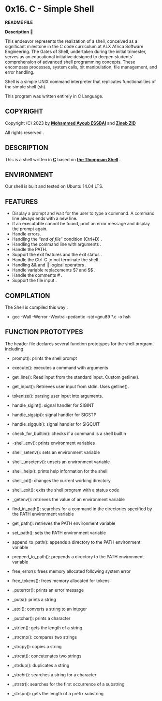 # 0x16. C - Simple Shell 

**README FILE**
 
 **Description** :pencil:

 This endeavor represents the realization of a shell, conceived as a significant milestone in the C code curriculum at ALX Africa Software Engineering. The Gates of Shell, undertaken during the initial trimester, serves as an educational initiative designed to deepen students' comprehension of advanced shell programming concepts. These encompass processes, system calls, bit manipulation, file management, and error handling.

 Shell is a simple UNIX command interpreter that replicates functionalities of the simple shell (sh).

This program was written entirely in C Language.

## COPYRIGHT 

Copyright (C) 2023 by [**Mohammed Ayoub ESSBAI**](https://github.com/ayoub22222222) and [**Zineb ZID**](https://github.com/Zinebb12)

All rights reserved . 

## DESCRIPTION 

This is a shell written in [**C**](https://en.wikipedia.org/wiki/C_(programming_language)) based on [**the Thompson Shell**](https://en.wikipedia.org/wiki/Thompson_shell) . 

## ENVIRONMENT 

Our shell is built and tested on Ubuntu 14.04 LTS.

## FEATURES 

  - Display a prompt and wait for the user to type a command. A command line always ends with a new line.
  - If an executable cannot be found, print an error message and display the prompt again.
  - Handle errors.
  - Handling the “*end of file*” condition (Ctrl+D) . 
  - Handling the command line with arguments .
  - Handle the PATH.
  - Support the exit features and the exit status . 
  - Handle the Ctrl-C to not terminate the shell .
  - Handling && and || logical operators . 
  - Handle variable replacements $? and $$ . 
  - Handle the comments # . 
  - Support the file input . 
  
## COMPILATION 

The Shell is compiled this way :  

- gcc -Wall -Werror -Wextra -pedantic -std=gnu89 *.c -o hsh 

## FUNCTION PROTOTYPES 

The header file declares several function prototypes for the shell program, including:

- prompt(): prints the shell prompt

- execute(): executes a command with arguments

- get_line(): Read input from the standard input. Custom getline().

- get_input(): Retrieves user input from stdin. Uses getline().

- tokenize(): parsing user input into arguments.

- handle_sigint(): signal handler for SIGINT

- handle_sigstp(): signal handler for SIGSTP

- handle_sigquit(): signal handler for SIGQUIT

- check_for_builtin(): checks if a command is a shell builtin

- -shell_env(): prints environment variables

- shell_setenv(): sets an environment variable

- shell_unsetenv(): unsets an environment variable

- shell_help(): prints help information for the shell

- shell_cd(): changes the current working directory

- shell_exit(): exits the shell program with a status code

- _getenv(): retrieves the value of an environment variable

- find_in_path(): searches for a command in the directories specified by the PATH environment variable

- get_path(): retrieves the PATH environment variable

- set_path(): sets the PATH environment variable

- append_to_path(): appends a directory to the PATH environment variable

- prepend_to_path(): prepends a directory to the PATH environment variable

- free_error(): frees memory allocated following system error

- free_tokens(): frees memory allocated for tokens

- _puterror(): prints an error message

- _puts(): prints a string

- _atoi(): converts a string to an integer

- _putchar(): prints a character

- _strlen(): gets the length of a string

- _strcmp(): compares two strings

- _strcpy(): copies a string

- _strcat(): concatenates two strings

- _strdup(): duplicates a string

- _strchr(): searches a string for a character

- _strstr(): searches for the first occurrence of a substring

- _strspn(): gets the length of a prefix substring
